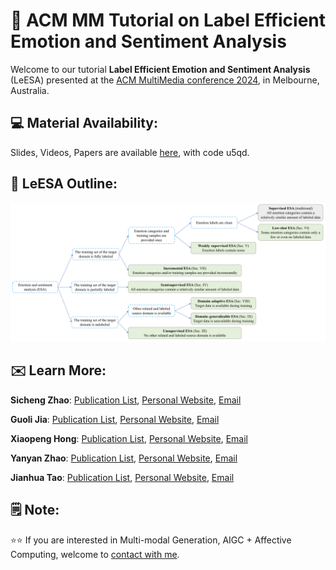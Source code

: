 # 📖 ACM MM Tutorial on Label Efficient Emotion and Sentiment Analysis

Welcome to our tutorial **Label Efficient Emotion and Sentiment Analysis** (LeESA) presented at the [ACM MultiMedia conference 2024](https://2024.acmmm.org), in Melbourne, Australia.


## 💻 Material Availability: 
Slides, Videos, Papers are available [here](https://pan.baidu.com/s/1mGTCrQIjWUBIpXeA0sAm8A?pwd=u5qd), with code u5qd.

## 🔲 LeESA Outline:

![alt text](image.png)


## ✉️ Learn More:

**Sicheng Zhao**: [Publication List](https://scholar.google.cz/citations?user=LJiQRJIAAAAJ&hl=zh-CN&oi=ao), [Personal Website](https://www.bnrist.tsinghua.edu.cn/info/1091/3072.htm), [Email](schzhao@tsinghua.edu.cn)

**Guoli Jia**: [Publication List](https://scholar.google.cz/citations?user=A6V0JDAAAAAJ&hl=zh-CN), [Personal Website](https://exped1230.github.io), [Email](exped1230@gmail.com)

**Xiaopeng Hong**: [Publication List](https://scholar.google.cz/citations?user=x3X-qysAAAAJ&hl=zh-CN&oi=ao), [Personal Website](https://hongxiaopeng.com), [Email](hongxiaopeng@hit.edu.cn)

**Yanyan Zhao**: [Publication List](https://scholar.google.cz/citations?hl=zh-CN&user=mEdfAYoAAAAJ), [Personal Website](http://homepage.hit.edu.cn/yanyan), [Email](yyzhao1983@126.com)

**Jianhua Tao**: [Publication List](https://dblp.org/pid/46/2916-1.html), [Personal Website](https://www.au.tsinghua.edu.cn/info/1080/3219.htm), [Email](jhtao@tsinghua.edu.cn)


## 🗒️ Note:

⭐️⭐️ If you are interested in Multi-modal Generation, AIGC + Affective Computing, welcome to [contact with me](exped1230@gmail.com).
